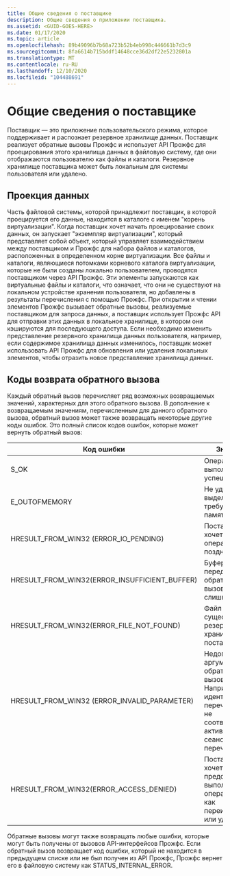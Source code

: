 ```yaml
---
title: Общие сведения о поставщике
description: Общие сведения о приложении поставщика.
ms.assetid: <GUID-GOES-HERE>
ms.date: 01/17/2020
ms.topic: article
ms.openlocfilehash: 89b49096b7b68a723b52b4eb998c446661b7d3c9
ms.sourcegitcommit: 8fa6614b715bddf14648cce36d2df22e5232801a
ms.translationtype: MT
ms.contentlocale: ru-RU
ms.lasthandoff: 12/10/2020
ms.locfileid: "104488691"
---
```

# <a name="provider-overview"></a>Общие сведения о поставщике

Поставщик — это приложение пользовательского режима, которое поддерживает и распознает резервное хранилище данных.  Поставщик реализует обратные вызовы Прожфс и использует API Прожфс для проецирования этого хранилища данных в файловую систему, где они отображаются пользователю как файлы и каталоги.  Резервное хранилище поставщика может быть локальным для системы пользователя или удалено.

## <a name="data-projection"></a>Проекция данных

Часть файловой системы, которой принадлежит поставщик, в которой проецируется его данные, находится в каталоге с именем "корень виртуализации".  Когда поставщик хочет начать проецирование своих данных, он запускает "экземпляр виртуализации", который представляет собой объект, который управляет взаимодействием между поставщиком и Прожфс для набора файлов и каталогов, расположенных в определенном корне виртуализации.  Все файлы и каталоги, являющиеся потомками корневого каталога виртуализации, которые не были созданы локально пользователем, проводятся поставщиком через API Прожфс.  Эти элементы запускаются как виртуальные файлы и каталоги, что означает, что они не существуют на локальном устройстве хранения пользователя, но добавлены в результаты перечисления с помощью Прожфс.  При открытии и чтении элементов Прожфс вызывает обратные вызовы, реализуемые поставщиком для запроса данных, а поставщик использует Прожфс API для отправки этих данных в локальное хранилище, в котором они кэшируются для последующего доступа.  Если необходимо изменить представление резервного хранилища данных пользователя, например, если содержимое хранилища данных изменилось, поставщик может использовать API Прожфс для обновления или удаления локальных элементов, чтобы отразить новое представление хранилища данных.

## <a name="callback-return-codes"></a>Коды возврата обратного вызова

Каждый обратный вызов перечисляет ряд возможных возвращаемых значений, характерных для этого обратного вызова.  В дополнение к возвращаемым значениям, перечисленным для данного обратного вызова, обратный вызов может также возвращать некоторые другие коды ошибок.  Это полный список кодов ошибок, которые может вернуть обратный вызов:

| Код ошибки                                    | Значение
|-----------------------------------------------|--------
| S_OK                                          | Операция выполнена успешно
| E_OUTOFMEMORY                                 | Не удалось выделить требуемую память.
| HRESULT_FROM_WIN32 (ERROR_IO_PENDING)          | Поставщик хочет завершить операцию позднее.
| HRESULT_FROM_WIN32(ERROR_INSUFFICIENT_BUFFER) | Буфер, переданный обратному вызову, был слишком мал.
| HRESULT_FROM_WIN32(ERROR_FILE_NOT_FOUND)      | Файл не существует в резервном хранилище поставщика.
| HRESULT_FROM_WIN32 (ERROR_INVALID_PARAMETER)   | Недопустимый аргумент обратного вызова.  Например, идентификатор перечисления не соответствует активному сеансу перечисления.
| HRESULT_FROM_WIN32(ERROR_ACCESS_DENIED)       | Поставщик хочет предотвратить выполнение операции, такой как переименование или удаление.

Обратные вызовы могут также возвращать любые ошибки, которые могут быть получены от вызовов API-интерфейсов Прожфс.
Если обратный вызов возвращает код ошибки, который не находится в предыдущем списке или не был получен из API Прожфс, Прожфс вернет его в файловую систему как STATUS_INTERNAL_ERROR.
